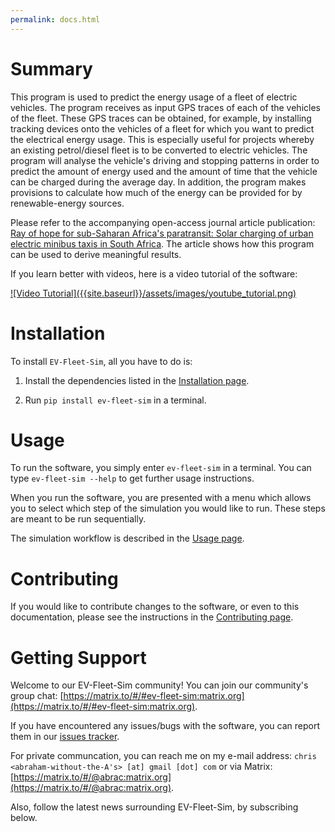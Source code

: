 ```yaml
---
permalink: docs.html
---
```

<!-- MailerLite Universal -->
<script>
    (function(w,d,e,u,f,l,n){w[f]=w[f]||function(){(w[f].q=w[f].q||[])
    .push(arguments);},l=d.createElement(e),l.async=1,l.src=u,
    n=d.getElementsByTagName(e)[0],n.parentNode.insertBefore(l,n);})
    (window,document,'script','https://assets.mailerlite.com/js/universal.js','ml');
    ml('account', '567208');
</script>
<!-- End MailerLite Universal -->

Summary
=======

This program is used to predict the energy usage of a fleet of electric
vehicles. The program receives as input GPS traces of each of the vehicles of
the fleet. These GPS traces can be obtained, for example, by installing
tracking devices onto the vehicles of a fleet for which you want to predict the
electrical energy usage. This is especially useful for projects whereby an
existing petrol/diesel fleet is to be converted to electric vehicles. The
program will analyse the vehicle's driving and stopping patterns in order to
predict the amount of energy used and the amount of time that the vehicle can
be charged during the average day. In addition, the program makes provisions to
calculate how much of the energy can be provided for by renewable-energy
sources.

Please refer to the accompanying open-access journal article publication: [Ray
of hope for sub-Saharan Africa's paratransit: Solar charging of urban electric
minibus taxis in South Africa](https://doi.org/10.1016/j.esd.2021.08.003). The
article shows how this program can be used to derive meaningful results.

If you learn better with videos, here is a video tutorial of the software:

<a href="https://youtu.be/vhiw34Hm7CI" target="_blank" rel="noopener noreferrer">
    ![Video Tutorial]({{site.baseurl}}/assets/images/youtube_tutorial.png)
</a>

Installation
============


To install `EV-Fleet-Sim`, all you have to do is:

1. Install the dependencies listed in the [Installation page]({{site.baseurl}}/docs/installation.html/#dependencies).

2. Run `pip install ev-fleet-sim` in a terminal.


Usage
=====

To run the software, you simply enter `ev-fleet-sim` in a terminal. You can type `ev-fleet-sim --help` to get further usage instructions.

When you run the software, you are presented with a menu which allows you to select which step of the simulation you would like to run. These steps are meant to be run sequentially.

The simulation workflow is described in the [Usage page]({{site.baseurl}}/docs/usage.html).


Contributing
============

If you would like to contribute changes to the software, or even to this documentation, please see the instructions in the [Contributing page]({{site.baseurl}}/docs/contributing.html).


Getting Support
===============

Welcome to our EV-Fleet-Sim community! You can join our community's group chat:
[https://matrix.to/#/#ev-fleet-sim:matrix.org](https://matrix.to/#/#ev-fleet-sim:matrix.org).

If you have encountered any issues/bugs with the software, you can report them in our [issues tracker](https://gitlab.com/eputs/ev-fleet-sim/-/issues).

For private communcation, you can reach me on my e-mail address: 
`chris <abraham-without-the-A's> [at] gmail [dot] com` or via Matrix:
[https://matrix.to/#/@abrac:matrix.org](https://matrix.to/#/@abrac:matrix.org).

Also, follow the latest news surrounding EV-Fleet-Sim, by subscribing below.

<div class="ml-embedded" data-form="dUbjIw"></div>

